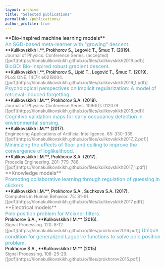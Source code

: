 ```yaml
---
layout: archive
title: "Selected publications"
permalink: /publications/
author_profile: true
---
```

<span style = "font-size: 80%;">

<span style="color:$darker-gray; font-size:16px;">
**Bio-inspired machine learning models**<br/>
<span style="color:#52adc8; font-size:16px;">
An SGD-based meta-learner with "growing" descent.<br/>
<span style="color:black; font-size:14px;">
**Kulikovskikh I.**, Prokhorov S., Legović T., Šmuc T. (2019). <br/>
<span style="color:gray">
Journal of Physics: Conference Series. (accepted)<br/>
[[pdf](https://ilonakulikovskikh.github.io/files/kulikovskikh2019.pdf)]

<span style="color:#52adc8; font-size:16px;">
BioGD: Bio-inspired robust gradient descent.<br/>
<span style="color:black; font-size:14px;">
**Kulikovskikh I.**, Prokhorov S., Lipić T., Legović T., Šmuc T. (2019). <br/>
<span style="color:gray">
PLoS ONE. 14(7): e0219004.<br/>
[[pdf](https://ilonakulikovskikh.github.io/files/kulikovskikh2019_1.pdf)]

<span style="color:#52adc8; font-size:16px;">
Psychological perspectives on implicit regularization: A model of retrieval-induced forgetting.<br/>
<span style="color:black; font-size:14px;">
**Kulikovskikh I.M.**, Prokhorov S.A. (2018). <br/>
<span style="color:gray">
Journal of Physics: Conference Series. 1096(1): 012079<br/>
[[pdf](https://ilonakulikovskikh.github.io/files/kulikovskikh2018.pdf)]

<span style="color:#52adc8; font-size:16px;">
Cognitive validation maps for early occupancy detection in environmental sensing.<br/>
<span style="color:black; font-size:14px;">
**Kulikovskikh I.M.** (2017). <br/>
<span style="color:gray">
Engineering Applications of Artificial Intelligence. 65: 330-335.<br/>
[[pdf](https://ilonakulikovskikh.github.io/files/kulikovskikh2017_2.pdf)]

<span style="color:#52adc8; font-size:16px;">
Minimizing the effects of floor and ceiling to improve the convergence of loglikelihood.<br/>
<span style="color:black; font-size:14px;">
**Kulikovskikh I.M.**, Prokhorov S.A. (2017). <br/>
<span style="color:gray">
Procedia Engineering. 201: 779–788.<br/>
[[pdf](https://ilonakulikovskikh.github.io/files/kulikovskikh2017_1.pdf)]

<span style="color:$darker-gray; font-size:16px;">
**Knowledge models**<br/>
<span style="color:#52adc8; font-size:16px;">
Promoting collaborative learning through regulation of guessing in clickers.<br/>
<span style="color:black; font-size:14px;">
**Kulikovskikh I.M.**, Prokhorov S.A., Suchkova S.A. (2017). <br/>
<span style="color:gray">
Computers in Human Behavior. 75: 81-91.<br/>
[[pdf](https://ilonakulikovskikh.github.io/files/kulikovskikh2017.pdf)]

<span style="color:$darker-gray; font-size:16px;">
**Electrical models**<br/>
<span style="color:#52adc8; font-size:16px;">
Pole position problem for Meixner filters.<br/>
<span style="color:black; font-size:14px;">
Prokhorov S.A., **Kulikovskikh I.M.** (2016).<br/>
<span style="color:gray">
Signal Processing. 120: 8-12.<br/>
[[pdf](https://ilonakulikovskikh.github.io/files/prokhorov2016.pdf)]

<span style="color:#52adc8; font-size:16px;">
Unique condition for generalized  Laguerre functions to solve pole position problem. <br/>
<span style="color:black; font-size:14px;">
Prokhorov S.A., **Kulikovskikh I.M.** (2015) <br/>
<span style="color:gray">
Signal Processing. 108: 25-29. <br/>
[[pdf](https://ilonakulikovskikh.github.io/files/prokhorov2015.pdf)]

